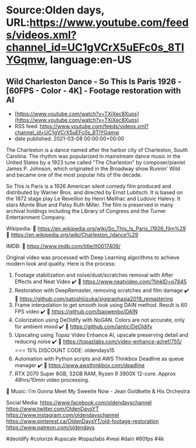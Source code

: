 # Source:Olden days, URL:https://www.youtube.com/feeds/videos.xml?channel_id=UC1gVCrX5uEFc0s_8TIYGqmw, language:en-US

## Wild Charleston Dance - So This Is Paris 1926 - [60FPS - Color - 4K] - Footage restoration with AI
 - [https://www.youtube.com/watch?v=TXiXec8Xups](https://www.youtube.com/watch?v=TXiXec8Xups)
 - RSS feed: https://www.youtube.com/feeds/videos.xml?channel_id=UC1gVCrX5uEFc0s_8TIYGqmw
 - date published: 2021-03-08 00:00:00+00:00

The Charleston is a dance named after the harbor city of Charleston, South Carolina. The rhythm was popularized in mainstream dance music in the United States by a 1923 tune called "The Charleston" by composer/pianist James P. Johnson, which originated in the Broadway show Runnin' Wild and became one of the most popular hits of the decade.

So This is Paris is a 1926 American silent comedy film produced and distributed by Warner Bros. and directed by Ernst Lubitsch. It is based on the 1872 stage play Le Reveillon by Henri Meilhac and Ludovic Halevy. It stars Monte Blue and Patsy Ruth Miller. The film is preserved in many archival holdings including the Library of Congress and the Turner Entertainment Company.

Wikipedia:
🔗 https://en.wikipedia.org/wiki/So_This_Is_Paris_(1926_film%29
🔗 https://en.wikipedia.org/wiki/Charleston_(dance%29

IMDB:
🔗 https://www.imdb.com/title/tt0017409/

Original video was processed with Deep Learning algorithms to achieve modern look and quality. Here is the process:

1. Footage stabilization and noise/dust/scratches removal with After Effects and Neat Video ✔️
🔗 https://www.neatvideo.com/?linkID=p7845
2. Restoration with DeepRemaster, removing scratches and film damage ✔️
🔗 https://github.com/satoshiiizuka/siggraphasia2019_remastering
3. Frame interpolation to get smooth look using DAIN method. Result is 60 FPS video ✔️
🔗 https://github.com/baowenbo/DAIN
4. Colorization using DeOldify with NoGAN. Colors are not accurate, only for ambient mood ✔️
🔗 https://github.com/jantic/DeOldify
5. Upscaling using Topaz Video Enhance AI, upscale preserving detail and reducing noise ✔️
🔗 https://topazlabs.com/video-enhance-ai/ref/755/
⭐⭐⭐ 15% DISCOUNT CODE: oldendays15
6. Automation with Python scripts and AWS Thinkbox Deadline as queue manager ✔️
🔗 https://www.awsthinkbox.com/deadline
7. RTX 2070 Super 8GB, 32GB RAM, Ryzen 9 3900X 12-core. Approx 48hrs/10min video processing.

🎵 Music:
I'm Gonna Meet My Sweetie Now - Jean Goldkette & His Orchestra

Social Media:
https://www.facebook.com/oldendayschannel
https://www.twitter.com/OldenDaysYT
https://www.instagram.com/oldendayschannel
https://www.pinterest.ca/OldenDaysYT/old-footage-restoration
https://www.patreon.com/oldendays

#deoldify #colorize #upscale #topazlabs #veai #dain #60fps #4k

